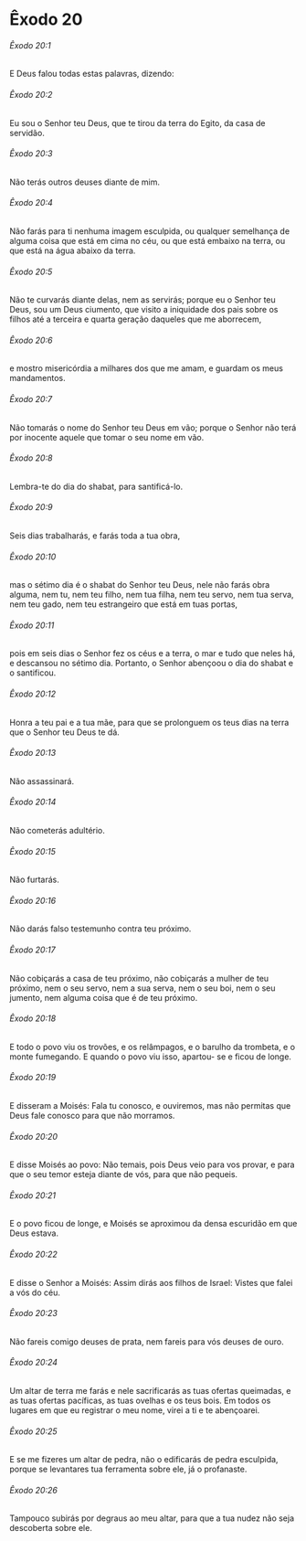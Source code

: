 # Êxodo 20

###### Êxodo 20:1

E Deus falou todas estas palavras, dizendo:

###### Êxodo 20:2

Eu sou o Senhor teu Deus, que te tirou da terra do Egito, da casa de servidão.

###### Êxodo 20:3

Não terás outros deuses diante de mim.

###### Êxodo 20:4

Não farás para ti nenhuma imagem esculpida, ou qualquer semelhança de alguma coisa que está em cima no céu, ou que está embaixo na terra, ou que está na água abaixo da terra.

###### Êxodo 20:5

Não te curvarás diante delas, nem as servirás; porque eu o Senhor teu Deus, sou um Deus ciumento, que visito a iniquidade dos pais sobre os filhos até a terceira e quarta geração daqueles que me aborrecem,

###### Êxodo 20:6

e mostro misericórdia a milhares dos que me amam, e guardam os meus mandamentos.

###### Êxodo 20:7

Não tomarás o nome do Senhor teu Deus em vão; porque o Senhor não terá por inocente aquele que tomar o seu nome em vão.

###### Êxodo 20:8

Lembra-te do dia do shabat, para santificá-lo.

###### Êxodo 20:9

Seis dias trabalharás, e farás toda a tua obra,

###### Êxodo 20:10

mas o sétimo dia é o shabat do Senhor teu Deus, nele não farás obra alguma, nem tu, nem teu filho, nem tua filha, nem teu servo, nem tua serva, nem teu gado, nem teu estrangeiro que está em tuas portas,

###### Êxodo 20:11

pois em seis dias o Senhor fez os céus e a terra, o mar e tudo que neles há, e descansou no sétimo dia. Portanto, o Senhor abençoou o dia do shabat e o santificou.

###### Êxodo 20:12

Honra a teu pai e a tua mãe, para que se prolonguem os teus dias na terra que o Senhor teu Deus te dá.

###### Êxodo 20:13

Não assassinará.

###### Êxodo 20:14

Não cometerás adultério.

###### Êxodo 20:15

Não furtarás.

###### Êxodo 20:16

Não darás falso testemunho contra teu próximo.

###### Êxodo 20:17

Não cobiçarás a casa de teu próximo, não cobiçarás a mulher de teu próximo, nem o seu servo, nem a sua serva, nem o seu boi, nem o seu jumento, nem alguma coisa que é de teu próximo.

###### Êxodo 20:18

E todo o povo viu os trovões, e os relâmpagos, e o barulho da trombeta, e o monte fumegando. E quando o povo viu isso, apartou- se e ficou de longe.

###### Êxodo 20:19

E disseram a Moisés: Fala tu conosco, e ouviremos, mas não permitas que Deus fale conosco para que não morramos.

###### Êxodo 20:20

E disse Moisés ao povo: Não temais, pois Deus veio para vos provar, e para que o seu temor esteja diante de vós, para que não pequeis.

###### Êxodo 20:21

E o povo ficou de longe, e Moisés se aproximou da densa escuridão em que Deus estava.

###### Êxodo 20:22

E disse o Senhor a Moisés: Assim dirás aos filhos de Israel: Vistes que falei a vós do céu.

###### Êxodo 20:23

Não fareis comigo deuses de prata, nem fareis para vós deuses de ouro.

###### Êxodo 20:24

Um altar de terra me farás e nele sacrificarás as tuas ofertas queimadas, e as tuas ofertas pacíficas, as tuas ovelhas e os teus bois. Em todos os lugares em que eu registrar o meu nome, virei a ti e te abençoarei.

###### Êxodo 20:25

E se me fizeres um altar de pedra, não o edificarás de pedra esculpida, porque se levantares tua ferramenta sobre ele, já o profanaste.

###### Êxodo 20:26

Tampouco subirás por degraus ao meu altar, para que a tua nudez não seja descoberta sobre ele.

